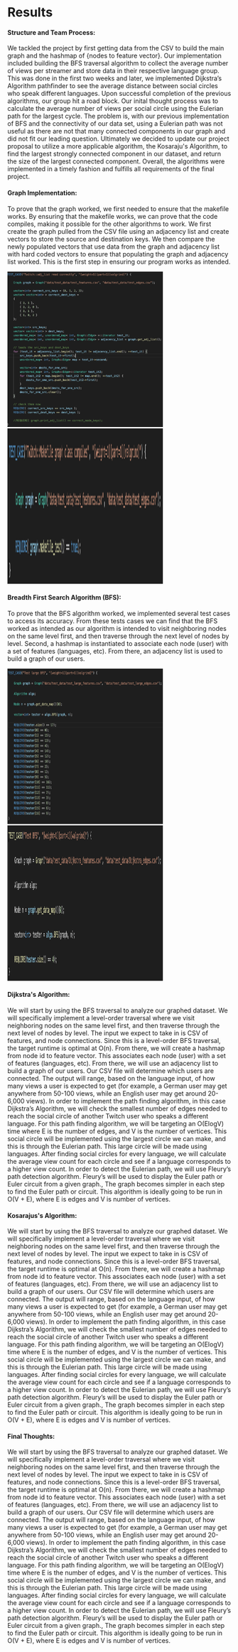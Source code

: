 # Results

#### **Structure and Team Process**:
 We tackled the project by first getting data from the CSV to build the main graph and the hashmap of {nodes to feature vector}. Our implementation included building the BFS traversal algorithm to collect the average number of views per streamer and store data in their respective language group. This was done in the first two weeks and later, we implemented Dijkstra’s Algorithm pathfinder to see the average distance between social circles who speak different languages. Upon successful completion of the previous algorithms, our group hit a road block. Our inital thought process was to calculate the average number of views per social circle using the Eulerian path for the largest cycle. The problem is, with our previous implementation of BFS and the connectivity of our data set, using a Eulerian path was not useful as there are not that many connected components in our graph and did not fit our leading question. Ultimately we decided to update our project proposal to utilize a more applicable algorithm, the Kosaraju's Algorithm, to find the largest strongly connected component in our dataset, and return the size of the largest connected component. Overall, the algorithms were implemented in a timely fashion and fulfills all requirements of the final project. 

#### **Graph Implementation**:
 To prove that the graph worked, we first needed to ensure that the makefile works. By ensuring that the makefile works, we can prove that the code compiles, making it possible for the other algorithms to work. We first create the graph pulled from the CSV file using an adjacency list and create vectors to store the source and destination keys. We then compare the newly populated vectors that use data from the graph and adjacency list with hard coded vectors to ensure that populating the graph and adjacency list worked. This is the first step in ensuring our program works as intended. 

<p float="left">
  <img src="/images/two.png" height="350" width="350"/>
  <img src="/images/three.png" height="350" width="350"/> 
</p>


#### **Breadth First Search Algorithm (BFS)**:
 To prove that the BFS algorithm worked, we implemented several test cases to access its accuracy. From these tests cases we can find that the BFS worked as intended as our algorithm is intended to visit neighboring nodes on the same level first, and then traverse through the next level of nodes by level. Second, a hashmap is instantiated to associate each node (user) with a set of features (languages, etc). From there, an adjacency list is used to build a graph of our users. 

<p float="left">
  <img src="/images/one.png" height="350" width="350"/>
  <img src="/images/four.png" height="350" width="350"/> 
</p>

#### **Dijkstra's Algorithm**:
 We will start by using the BFS traversal to analyze our graphed dataset. We will specifically implement a level-order traversal where we visit neighboring nodes on the same level first, and then traverse through the next level of nodes by level.  The input we expect to take in is CSV of features, and node connections. Since this is a level-order BFS traversal, the target runtime is optimal at O(n). From there, we will create a hashmap from node id to feature vector. This associates each node (user) with a set of features (languages, etc). From there, we will use an adjacency list to build a graph of our users. Our CSV file will determine which users are connected. The output will range, based on the language input, of how many views a user is expected to get (for example, a German user may get anywhere from 50-100 views, while an English user may get around 20-6,000 views). In order to implement the path finding algorithm, in this case Dijkstra’s Algorithm, we will check the smallest number of edges needed to reach the social circle of another Twitch user who speaks a different language. For this path finding algorithm, we will be targeting an O(ElogV) time where E is the number of edges, and V is the number of vertices. This social circle will be implemented using the largest circle we can make, and this is through the Eulerian path. This large circle will be made using languages. After finding social circles for every language, we will calculate the average view count for each circle and see if a language corresponds to a higher view count.  In order to detect the Eulerian path, we will use Fleury’s path detection algorithm. Fleury’s will be used to display the Euler path or Euler circuit from a given graph., The graph becomes simpler in each step to find the Euler path or circuit. This algorithm is ideally going to be run in O(V + E), where E is edges and V is number of vertices. 

 #### **Kosarajus's Algorithm**:
 We will start by using the BFS traversal to analyze our graphed dataset. We will specifically implement a level-order traversal where we visit neighboring nodes on the same level first, and then traverse through the next level of nodes by level.  The input we expect to take in is CSV of features, and node connections. Since this is a level-order BFS traversal, the target runtime is optimal at O(n). From there, we will create a hashmap from node id to feature vector. This associates each node (user) with a set of features (languages, etc). From there, we will use an adjacency list to build a graph of our users. Our CSV file will determine which users are connected. The output will range, based on the language input, of how many views a user is expected to get (for example, a German user may get anywhere from 50-100 views, while an English user may get around 20-6,000 views). In order to implement the path finding algorithm, in this case Dijkstra’s Algorithm, we will check the smallest number of edges needed to reach the social circle of another Twitch user who speaks a different language. For this path finding algorithm, we will be targeting an O(ElogV) time where E is the number of edges, and V is the number of vertices. This social circle will be implemented using the largest circle we can make, and this is through the Eulerian path. This large circle will be made using languages. After finding social circles for every language, we will calculate the average view count for each circle and see if a language corresponds to a higher view count.  In order to detect the Eulerian path, we will use Fleury’s path detection algorithm. Fleury’s will be used to display the Euler path or Euler circuit from a given graph., The graph becomes simpler in each step to find the Euler path or circuit. This algorithm is ideally going to be run in O(V + E), where E is edges and V is number of vertices. 
 
  #### **Final Thoughts**:
 We will start by using the BFS traversal to analyze our graphed dataset. We will specifically implement a level-order traversal where we visit neighboring nodes on the same level first, and then traverse through the next level of nodes by level.  The input we expect to take in is CSV of features, and node connections. Since this is a level-order BFS traversal, the target runtime is optimal at O(n). From there, we will create a hashmap from node id to feature vector. This associates each node (user) with a set of features (languages, etc). From there, we will use an adjacency list to build a graph of our users. Our CSV file will determine which users are connected. The output will range, based on the language input, of how many views a user is expected to get (for example, a German user may get anywhere from 50-100 views, while an English user may get around 20-6,000 views). In order to implement the path finding algorithm, in this case Dijkstra’s Algorithm, we will check the smallest number of edges needed to reach the social circle of another Twitch user who speaks a different language. For this path finding algorithm, we will be targeting an O(ElogV) time where E is the number of edges, and V is the number of vertices. This social circle will be implemented using the largest circle we can make, and this is through the Eulerian path. This large circle will be made using languages. After finding social circles for every language, we will calculate the average view count for each circle and see if a language corresponds to a higher view count.  In order to detect the Eulerian path, we will use Fleury’s path detection algorithm. Fleury’s will be used to display the Euler path or Euler circuit from a given graph., The graph becomes simpler in each step to find the Euler path or circuit. This algorithm is ideally going to be run in O(V + E), where E is edges and V is number of vertices. 


